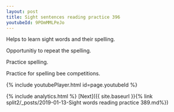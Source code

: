 ```yaml
---
layout: post
title: Sight sentences reading practice 396
youtubeId: 9POmMMLPeJo
---
```

 
 
Helps to learn sight words and their spelling.

Opportunitiy to repeat the spelling. 

Practice spelling. 
 
Practice for spelling bee competitions. 
 
{% include youtubePlayer.html id=page.youtubeId %}
 
 
{% include analytics.html %} 
[Next]({{ site.baseurl }}{% link  split2/_posts/2019-01-13-Sight words reading practice 389.md%})
 
